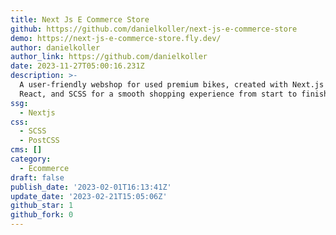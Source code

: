 ```yaml
---
title: Next Js E Commerce Store
github: https://github.com/danielkoller/next-js-e-commerce-store
demo: https://next-js-e-commerce-store.fly.dev/
author: danielkoller
author_link: https://github.com/danielkoller
date: 2023-11-27T05:00:16.231Z
description: >-
  A user-friendly webshop for used premium bikes, created with Next.js (v13),
  React, and SCSS for a smooth shopping experience from start to finish
ssg:
  - Nextjs
css:
  - SCSS
  - PostCSS
cms: []
category:
  - Ecommerce
draft: false
publish_date: '2023-02-01T16:13:41Z'
update_date: '2023-02-21T15:05:06Z'
github_star: 1
github_fork: 0
---
```

